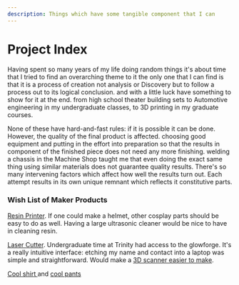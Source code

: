 ```yaml
---
description: Things which have some tangible component that I can
---
```


# Project Index

Having spent so many years  of my life doing random things it's about time that I tried to find an overarching theme to it the only one that I can find is that it is a process of creation not analysis or Discovery but to follow a process out to its logical conclusion.  and with a little luck have something to show for it at the end.  from high school theater building sets to Automotive engineering in my undergraduate classes,  to 3D printing in my graduate courses.&#x20;

None of these have hard-and-fast rules: if it is possible it can be done. However, the quality of the final product is affected.  choosing good equipment and putting in the effort into preparation so that the results in component of the finished piece does not need any more finishing. welding  a chassis in  the Machine Shop taught me that even doing the exact same thing using similar materials does not guarantee quality results. There's so many intervening factors which affect how well  the results turn out. Each attempt  results in its own unique remnant  which reflects it constitutive parts.&#x20;

### Wish List of Maker Products&#x20;

[Resin Printer](https://peopoly.net/products/phenom-l-by-peopoly). If one could make a helmet, other cosplay parts should be easy to do as well. Having a large ultrasonic cleaner would be nice to have in cleaning resin. &#x20;

[Laser Cutter](https://glowforge.com/). Undergraduate time at Trinity had access to the glowforge. It's a really intuitive interface: etching my name and contact into a laptop was simple and straightforward. Would make a [3D scanner easier to make](https://hci.rwth-aachen.de/fabscanoriginal).

[Cool shirt ](https://coolshirt.com/product/sfi-3-3-rated-2coolfr-water-pants-clearance/)and [cool pants](https://www.advanced-autosports.com/collections/drive-gear/products/cool-suit-system)



